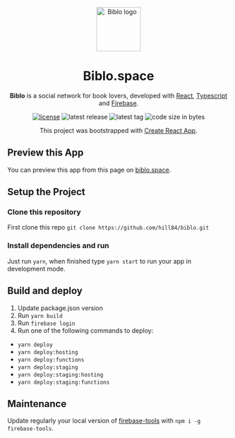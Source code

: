 <p align="center">
  <a href="https://delibris-4fa3b.firebaseapp.com/" rel="noopener" target="_blank"><img width="100" src="https://firebasestorage.googleapis.com/v0/b/delibris-4fa3b.appspot.com/o/assets%2Flogo-biblo.png?alt=media&token=5c7d3558-49bc-493d-a466-508ca444cd49" alt="Biblo logo"></a></p>
</p>

<h1 align="center">Biblo.space</h1>

<div align="center">

**Biblo** is a social network for book lovers, developed with [React](http://facebook.github.io/react/), [Typescript](https://github.com/microsoft/TypeScript) and [Firebase](https://github.com/firebase).

[![license](https://img.shields.io/badge/license-MIT-blue.svg)](https://github.com/facebook/react/blob/main/LICENSE) 
![latest release](https://badgen.net/github/release/hill84/biblo)
![latest tag](https://badgen.net/github/tag/hill84/biblo)
![code size in bytes](https://img.shields.io/github/languages/code-size/hill84/biblo.svg)

This project was bootstrapped with [Create React App](https://github.com/facebookincubator/create-react-app).

</div>

## Preview this App

You can preview this app from this page on [biblo.space](https://biblo.space).

## Setup the Project

### Clone this repository

First clone this repo `git clone https://github.com/hill84/biblo.git`

### Install dependencies and run

Just run `yarn`, when finished type `yarn start` to run your app in development mode.

## Build and deploy

1. Update package.json version
2. Run `yarn build`
3. Run `firebase login`
4. Run one of the following commands to deploy:
  * `yarn deploy`
  * `yarn deploy:hosting`
  * `yarn deploy:functions`
  * `yarn deploy:staging`
  * `yarn deploy:staging:hosting`
  * `yarn deploy:staging:functions`

## Maintenance

Update regularly your local version of [firebase-tools](https://www.npmjs.com/package/firebase-tools) with `npm i -g firebase-tools`.